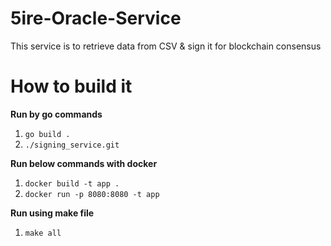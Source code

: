 # 5ire-Oracle-Service
This service is to retrieve data from CSV &amp; sign it for blockchain consensus


# How to build it

**Run by go commands**
1. `go build .`
2. `./signing_service.git`

**Run below commands with docker**
1. `docker build -t app .`
2. `docker run -p 8080:8080 -t app`

**Run using make file**
1. `make all`